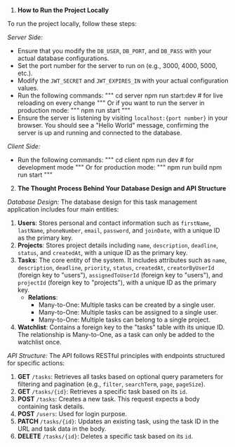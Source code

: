 1. **How to Run the Project Locally**

To run the project locally, follow these steps:

_Server Side:_

- Ensure that you modify the `DB_USER`, `DB_PORT`, and `DB_PASS` with your actual database configurations.
- Set the port number for the server to run on (e.g., 3000, 4000, 5000, etc.).
- Modify the `JWT_SECRET` and `JWT_EXPIRES_IN` with your actual configuration values.
- Run the following commands:
  """
  cd server
  npm run start:dev # for live reloading on every change
  """
  Or if you want to run the server in production mode:
  """
  npm run start
  """
- Ensure the server is listening by visiting `localhost:{port number}` in your browser. You should see a "Hello World" message, confirming the server is up and running and connected to the database.

_Client Side:_

- Run the following commands:
  """
  cd client
  npm run dev # for development mode
  """
  Or for production mode:
  """
  npm run build
  npm run start
  """

2. **The Thought Process Behind Your Database Design and API Structure**

_Database Design:_
The database design for this task management application includes four main entities:

1. **Users**: Stores personal and contact information such as `firstName`, `lastName`, `phoneNumber`, `email`, `password`, and `joinDate`, with a unique ID as the primary key.
2. **Projects**: Stores project details including `name`, `description`, `deadline`, `status`, and `createdAt`, with a unique ID as the primary key.
3. **Tasks**: The core entity of the system. It includes attributes such as `name`, `description`, `deadline`, `priority`, `status`, `createdAt`, `creatorByUserId` (foreign key to "users"), `assignedToUserId` (foreign key to "users"), and `projectId` (foreign key to "projects"), with a unique ID as the primary key.
   - **Relations**:
     - Many-to-One: Multiple tasks can be created by a single user.
     - Many-to-One: Multiple tasks can be assigned to a single user.
     - Many-to-One: Multiple tasks can belong to a single project.
4. **Watchlist**: Contains a foreign key to the "tasks" table with its unique ID. The relationship is Many-to-One, as a task can only be added to the watchlist once.

_API Structure:_
The API follows RESTful principles with endpoints structured for specific actions:

1. **GET** `/tasks`: Retrieves all tasks based on optional query parameters for filtering and pagination (e.g., `filter`, `searchTerm`, `page`, `pageSize`).
2. **GET** `/tasks/{id}`: Retrieves a specific task based on its `id`.
3. **POST** `/tasks`: Creates a new task. This request expects a body containing task details.
4. **POST** `/users`: Used for login purpose.
5. **PATCH** `/tasks/{id}`: Updates an existing task, using the task ID in the URL and task data in the body.
6. **DELETE** `/tasks/{id}`: Deletes a specific task based on its `id`.
